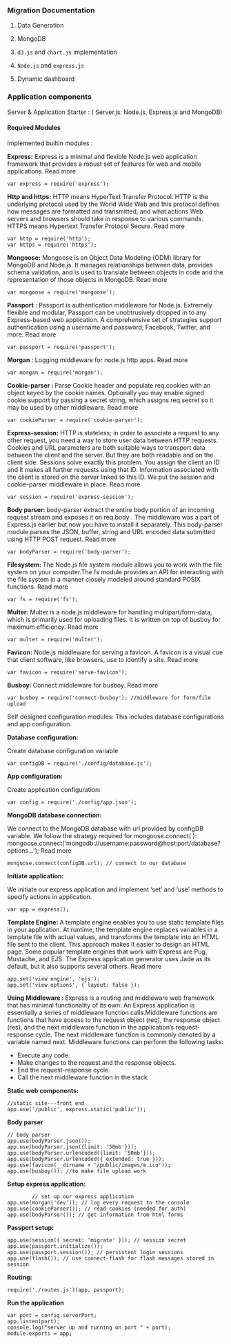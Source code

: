 ### Migration Documentation

1. Data Generation

2. MongoDB 

3. ```d3.js``` and ```chart.js``` implementation

4. ```Node.js``` and ```express.js```

5. Dynamic dashboard


### Application components

Server & Application Starter : 
( Server.js: Node.js, Express.js and MongoDB)


#### Required Modules

Implemented builtin modules :

<b> Express:</b> Express is a minimal and flexible Node.js web application framework that provides a robust set of features for web and mobile applications. Read more 

```
var express = require('express');
```


<b>Http and https:</b> HTTP means HyperText Transfer Protocol. HTTP is the underlying protocol used by the World Wide Web and this protocol defines how messages are formatted and transmitted, and what actions Web servers and browsers should take in response to various commands. HTTPS means Hypertext Transfer Protocol Secure. Read more

```
var http = require('http');
var https = require('https');
```

<b> Mongoose:</b> Mongoose is an Object Data Modeling (ODM) library for MongoDB and Node.js. It manages relationships between data, provides schema validation, and is used to translate between objects in code and the representation of those objects in MongoDB. Read more

```
var mongoose = require('mongoose');
```


<b>Passport</b> : Passport is authentication middleware for Node.js. Extremely flexible and modular, Passport can be unobtrusively dropped in to any Express-based web application. A comprehensive set of strategies support authentication using a username and password, Facebook, Twitter, and more. Read more

```
var passport = require('passport');    
```


<b>Morgan</b> : Logging middleware for node.js http apps. Read more
  
```
var morgan = require('morgan');
```


<b>Cookie-parser : </b> Parse Cookie header and populate req.cookies with an object keyed by the cookie names. Optionally you may enable signed cookie support by passing a secret string, which assigns req.secret so it may be used by other middleware. Read more

```
var cookieParser = require('cookie-parser');
```

<b>Express-session:</b> HTTP is stateless; in order to associate a request to any other request, you need a way to store user data between HTTP requests. Cookies and URL parameters are both suitable ways to transport data between the client and the server. But they are both readable and on the client side. Sessions solve exactly this problem. You assign the client an ID and it makes all further requests using that ID. Information associated with the client is stored on the server linked to this ID. We put the session and cookie-parser middleware in place. Read more

```
var session = require('express-session');
```

<b> Body parser: </b>  body-parser extract the entire body portion of an incoming request stream and exposes it on req.body . The middleware was a part of Express.js earlier but now you have to install it separately. This body-parser module parses the JSON, buffer, string and URL encoded data submitted using HTTP POST request. Read more

```
var bodyParser = require('body-parser');

```

<b> Filesystem: </b> The Node.js file system module allows you to work with the file system on your computer.The fs module provides an API for interacting with the file system in a manner closely modeled around standard POSIX functions. Read more

```
var fs = require('fs');
```

<b> Multer: </b> Multer is a node.js middleware for handling multipart/form-data, which is primarily used for uploading files. It is written on top of busboy for maximum efficiency. Read more

```
var multer = require('multer');
````


<b> Favicon:</b>  Node.js middleware for serving a favicon. A favicon is a visual cue that client software, like browsers, use to identify a site. Read more
  
```
var favicon = require('serve-favicon');
```

<b> Busboy: </b> Connect middleware for busboy. Read more
  
```  
var busboy = require('connect-busboy'); //middleware for form/file upload
```

Self designed configuration modules: This includes database configurations and app configuration. 

<b> Database configuration: </b>

Create database configuration variable

```
var configDB = require('./config/database.js');              
```

<b> App configuration: </b>

Create application configuration:
```
var config = require('./config/app.json');
```

<b> MongoDB database connection: </b>

We connect to the MongoDB database with url provided by configDB variable. We follow the strategy required for  mongoose.connect( ): mongoose.connect('mongodb://username:password@host:port/database?options...'); Read more 

```
mongoose.connect(configDB.url); // connect to our database
````


<b> Initiate application: </b>

We initiate our express application and implement ‘set’ and ‘use’ methods to specify actions in application.
```
var app = express();
```

<b> Template Engine: </b> A template engine enables you to use static template files in your application. At runtime, the template engine replaces variables in a template file with actual values, and transforms the template into an HTML file sent to the client. This approach makes it easier to design an HTML page. Some popular template engines that work with Express are Pug, Mustache, and EJS. The Express application generator uses Jade as its default, but it also supports several others. Read more

```
app.set('view engine', 'ejs');
app.set('view options', { layout: false });
```

<b> Using Middleware : </b> Express is a routing and middleware web framework that has minimal functionality of its own: An Express application is essentially a series of middleware function calls.Middleware functions are functions that have access to the request object (req), the response object (res), and the next middleware function in the application’s request-response cycle. The next middleware function is commonly denoted by a variable named next. Middleware functions can perform the following tasks:
- Execute any code.
- Make changes to the request and the response objects.
- End the request-response cycle.
- Call the next middleware function in the stack


<b> Static web components: </b>
```
//static site---front end
app.use('/public', express.static('public'));
```


<b> Body parser </b>

```
// body parser
app.use(bodyParser.json());
app.use(bodyParser.json({limit: '50mb'}));
app.use(bodyParser.urlencoded({limit: '50mb'}));
app.use(bodyParser.urlencoded({ extended: true }));
app.use(favicon(__dirname + '/public/images/m.ico'));
app.use(busboy()); //to make file upload work
```
<b> Setup express application: </b>
```
		// set up our express application
app.use(morgan('dev')); // log every request to the console
app.use(cookieParser()); // read cookies (needed for auth)
app.use(bodyParser()); // get information from html forms
```
  
<b>Passport setup: </b>
```
app.use(session({ secret: 'migrate' })); // session secret
app.use(passport.initialize());
app.use(passport.session()); // persistent login sessions
app.use(flash()); // use connect-flash for flash messages stored in session
```


<b> Routing: </b>
```
require('./routes.js')(app, passport);
```


<b> Run the application </b>

```
var port = config.serverPort; 
app.listen(port);
console.log("server up and running on port " + port);
module.exports = app;

```



